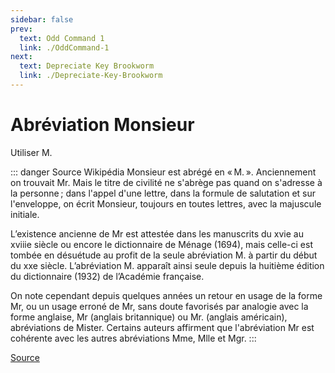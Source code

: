 ```yaml
---
sidebar: false
prev: 
  text: Odd Command 1
  link: ./OddCommand-1
next: 
  text: Depreciate Key Brookworm
  link: ./Depreciate-Key-Brookworm
---
```


# Abréviation Monsieur

Utiliser M.

::: danger Source Wikipédia
Monsieur est abrégé en « M. ». Anciennement on trouvait Mr. Mais le titre de civilité ne s'abrège pas quand on s'adresse à la personne ; dans l'appel d'une lettre, dans la formule de salutation et sur l'enveloppe, on écrit Monsieur, toujours en toutes lettres, avec la majuscule initiale.

L’existence ancienne de Mr est attestée dans les manuscrits du xvie au xviiie siècle ou encore le dictionnaire de Ménage (1694), mais celle-ci est tombée en désuétude au profit de la seule abréviation M. à partir du début du xxe siècle. L’abréviation M. apparaît ainsi seule depuis la huitième édition du dictionnaire (1932) de l’Académie française.

On note cependant depuis quelques années un retour en usage de la forme Mr, ou un usage erroné de Mr, sans doute favorisés par analogie avec la forme anglaise, Mr (anglais britannique) ou Mr. (anglais américain), abréviations de Mister. Certains auteurs affirment que l'abréviation Mr est cohérente avec les autres abréviations Mme, Mlle et Mgr.
:::

[Source](https://fr.m.wikipedia.org/wiki/Monsieur)
